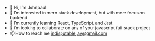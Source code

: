 - 👋 Hi, I’m Johnpaul
- 👀 I’m interested in mern stack development, but with more focus on backend
- 🌱 I’m currently learning React, TypeScript, and Jest
- 💞️ I’m looking to collaborate on any of your javascript full-stack project
- 📫 How to reach me indisputable.jay@gmail.com

<!---
debugger0x/debugger0x is a ✨ special ✨ repository because its `README.md` (this file) appears on your GitHub profile.
You can click the Preview link to take a look at your changes.
--->
